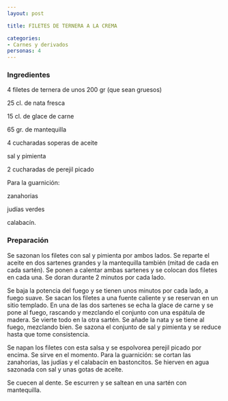 ```yaml
---
layout: post

title: FILETES DE TERNERA A LA CREMA

categories:
- Carnes y derivados
personas: 4 
---
```

<h3>Ingredientes</h3>
4 filetes de ternera de unos 200 gr (que sean gruesos)

25 cl. de nata fresca

15 cl. de glace de carne

65 gr. de mantequilla

4 cucharadas soperas de aceite

sal y pimienta

2 cucharadas de perejil picado

Para la guarnición:

zanahorias

judías verdes

calabacín.

<h3>Preparación</h3>
Se sazonan los filetes con sal y pimienta por ambos lados. Se reparte el aceite en dos sartenes grandes y la mantequilla también (mitad de cada en cada sartén). Se ponen a calentar ambas sartenes y se colocan dos filetes en cada una. Se doran durante 2 minutos por cada lado.

Se baja la potencia del fuego y se tienen unos minutos por cada lado, a fuego suave. Se sacan los filetes a una fuente caliente y se reservan en un sitio templado. En una de las dos sartenes se echa la glace de carne y se pone al fuego, rascando y mezclando el conjunto con una espátula de madera. Se vierte todo en la otra sartén. Se añade la nata y se tiene al fuego, mezclando bien. Se sazona el conjunto de sal y pimienta y se reduce hasta que tome consistencia.

Se napan los filetes con esta salsa y se espolvorea perejil picado por encima. Se sirve en el momento. Para la guarnición: se cortan las zanahorias, las judías y el calabacín en bastoncitos. Se hierven en agua sazonada con sal y unas gotas de aceite.

Se cuecen al dente. Se escurren y se saltean en una sartén con mantequilla.
